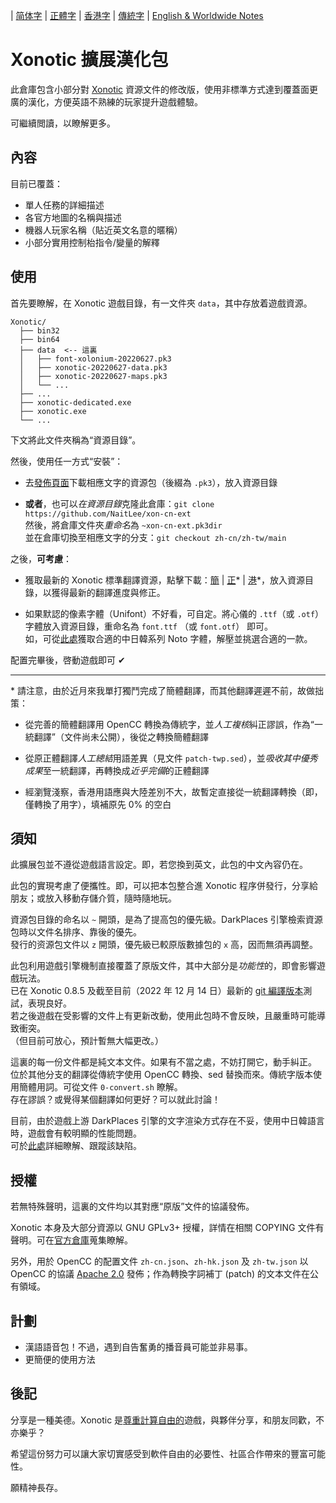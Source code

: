 
| [简体字](../zh-cn/README.md) | [正體字](../zh-tw/README.md) | [香港字](../zh-hk/README.md) | [傳統字](../main/README.md) | [English & Worldwide Notes](./README.en-US.md)

# Xonotic 擴展漢化包

此倉庫包含小部分對 [Xonotic](https://xonotic.org/) 資源文件的修改版，使用非標準方式達到覆蓋面更廣的漢化，方便英語不熟練的玩家提升遊戲體驗。

可繼續閲讀，以瞭解更多。

## 內容

目前已覆蓋：

- 單人任務的詳細描述
- 各官方地圖的名稱與描述
- 機器人玩家名稱（貼近英文名意的暱稱）
- 小部分實用控制枱指令/變量的解釋

## 使用

首先要瞭解，在 Xonotic 遊戲目錄，有一文件夾 `data`，其中存放着遊戲資源。

```
Xonotic/
  ├── bin32
  ├── bin64
  ├── data  <-- 這裏
  │   ├── font-xolonium-20220627.pk3
  │   ├── xonotic-20220627-data.pk3
  │   ├── xonotic-20220627-maps.pk3
  │   └── ...
  ├── ...
  ├── xonotic-dedicated.exe
  ├── xonotic.exe
  └── ...
```

下文將此文件夾稱為“資源目錄”。
<br />

然後，使用任一方式“安裝”：

- 去[發佈頁面](https://github.com/NaitLee/xon-cn-ext/releases)下載相應文字的資源包（後綴為 `.pk3`），放入資源目錄

- **或者**，也可以*在資源目錄*克隆此倉庫：`git clone https://github.com/NaitLee/xon-cn-ext`  
  然後，將倉庫文件夾*重命名*為 `~xon-cn-ext.pk3dir`  
  並在倉庫切換至相應文字的分支：`git checkout zh-cn/zh-tw/main`

之後，**可考慮**：

- 獲取最新的 Xonotic 標準翻譯資源，點擊下載：[簡](https://gitlab.com/xonotic/xonotic-data.pk3dir/-/raw/master/common.zh_CN.po?inline=false) | [正](https://gitlab.com/xonotic/xonotic-data.pk3dir/-/raw/master/common.zh_TW.po?inline=false)\* | [港](https://gitlab.com/xonotic/xonotic-data.pk3dir/-/raw/master/common.zh_HK.po?inline=false)\*，放入資源目錄，以獲得最新的翻譯進度與修正。

- 如果默認的像素字體（Unifont）不好看，可自定。將心儀的 `.ttf`（或 `.otf`）字體放入資源目錄，重命名為 `font.ttf` （或 `font.otf`） 即可。  
  如，可從[此處](https://github.com/googlefonts/noto-cjk/releases)獲取合適的中日韓系列 Noto 字體，解壓並挑選合適的一款。

配置完畢後，啓動遊戲即可 ✔

----

\* 請注意，由於近月來我單打獨鬥完成了簡體翻譯，而其他翻譯遲遲不前，故做拙策：

- 從完善的簡體翻譯用 OpenCC 轉換為傳統字，並*人工複核*糾正謬誤，作為“一統翻譯”（文件尚未公開），後從之轉換簡體翻譯

- 從原正體翻譯*人工總結*用語差異（見文件 `patch-twp.sed`），並*吸收其中優秀成果*至一統翻譯，再轉換成*近乎完備*的正體翻譯

- 經瀏覽淺察，香港用語應與大陸差別不大，故暫定直接從一統翻譯轉換（即，僅轉換了用字），填補原先 0% 的空白

## 須知

此擴展包並不遵從遊戲語言設定。即，若您換到英文，此包的中文內容仍在。

此包的實現考慮了便攜性。即，可以把本包整合進 Xonotic 程序併發行，分享給朋友；或放入移動存儲介質，隨時隨地玩。

資源包目錄的命名以 `~` 開頭，是為了提高包的優先級。DarkPlaces 引擎檢索資源包時以文件名排序、靠後的優先。  
發行的资源包文件以 `z` 開頭，優先級已較原版數據包的 `x` 高，因而無須再調整。

此包利用遊戲引擎機制直接覆蓋了原版文件，其中大部分是*功能性*的，即會影響遊戲玩法。  
已在 Xonotic 0.8.5 及截至目前（2022 年 12 月 14 日）最新的 [git 編譯版本](https://gitlab.com/xonotic/xonotic/-/wikis/Repository_Access)測試，表現良好。  
若之後遊戲在受影響的文件上有更新改動，使用此包時不會反映，且嚴重時可能導致衝突。  
（但目前可放心，預計暫無大幅更改。）

這裏的每一份文件都是純文本文件。如果有不當之處，不妨打開它，動手糾正。  
位於其他分支的翻譯從傳統字使用 OpenCC 轉換、sed 替換而來。傳統字版本使用簡體用詞。可從文件 `0-convert.sh` 瞭解。  
存在謬誤？或覺得某個翻譯如何更好？可以就此討論！

目前，由於遊戲上游 DarkPlaces 引擎的文字渲染方式存在不妥，使用中日韓語言時，遊戲會有較明顯的性能問題。  
可於[此處](https://github.com/DarkPlacesEngine/darkplaces/issues/49)詳細瞭解、跟蹤該缺陷。

## 授權

若無特殊聲明，這裏的文件均以其對應“原版”文件的協議發佈。

Xonotic 本身及大部分資源以 GNU GPLv3+ 授權，詳情在相關 COPYING 文件有聲明。可在[官方倉庫](https://gitlab.com/xonotic/)蒐集瞭解。

另外，用於 OpenCC 的配置文件 `zh-cn.json`、`zh-hk.json` 及 `zh-tw.json` 以 OpenCC 的協議 [Apache 2.0](https://github.com/BYVoid/OpenCC/blob/master/LICENSE) 發佈；作為轉換字詞補丁 (patch) 的文本文件在公有領域。

## 計劃

- 漢語語音包！不過，遇到自告奮勇的播音員可能並非易事。
- 更簡便的使用方法

## 後記

分享是一種美德。Xonotic 是[尊重計算自由的](https://www.gnu.org/philosophy/free-sw.html)遊戲，與夥伴分享，和朋友同歡，不亦樂乎？

希望這份努力可以讓大家切實感受到軟件自由的必要性、社區合作帶來的豐富可能性。

願精神長存。
